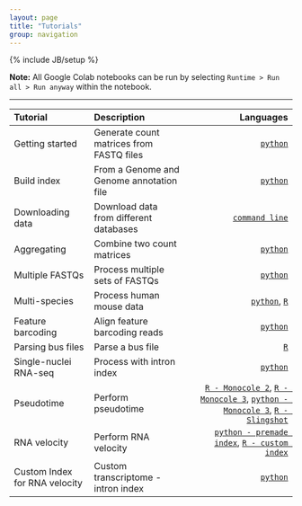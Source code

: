 ```yaml
---
layout: page
title: "Tutorials"
group: navigation
---
```


{% include JB/setup %}

**Note:** All Google Colab notebooks can be run by selecting `Runtime > Run all > Run anyway` within the notebook.

---

| Tutorial | Description | Languages|
|:-----|:------------|---------:|
|Getting started | Generate count matrices from FASTQ files | [`python`](https://colab.research.google.com/github/pachterlab/kallistobustools/blob/master/notebooks/kb_standard.ipynb)  |
| Build index | From a Genome and Genome annotation file | [`python`](https://colab.research.google.com/github/pachterlab/kallistobustools/blob/master/notebooks/kb_transcriptome_index.ipynb) |
| Downloading data | Download data from different databases | [`command line`](https://colab.research.google.com/github/pachterlab/kallistobustools/blob/master/notebooks/data_download.ipynb)|
| Aggregating | Combine two count matrices | [`python`](https://colab.research.google.com/github/pachterlab/kallistobustools/blob/master/notebooks/kb_aggregating_count_matrices.ipynb)|
| Multiple FASTQs | Process multiple sets of FASTQs | [`python`](https://colab.research.google.com/github/pachterlab/kallistobustools/blob/master/notebooks/kb_multiple_files.ipynb) |
| Multi-species | Process human mouse data | [`python`](https://colab.research.google.com/github/pachterlab/kallistobustools/blob/master/notebooks/kb_species_mixing.ipynb), [`R`](https://bustools.github.io/BUS_notebooks_R/10xv2.html)|
| Feature barcoding | Align feature barcoding reads | [`python`](https://colab.research.google.com/github/pachterlab/kallistobustools/blob/master/notebooks/kb_kite.ipynb)|
| Parsing bus files | Parse a bus file | [`R`](https://bustools.github.io/BUS_notebooks_R/10xv3.html) |
| Single-nuclei RNA-seq | Process with intron index | [`python`](https://colab.research.google.com/github/pachterlab/kallistobustools/blob/master/notebooks/kb_single_nucleus.ipynb)|
| Pseudotime | Perform pseudotime | [`R - Monocole 2`](https://bustools.github.io/BUS_notebooks_R/monocle2.html), [`R - Monocole 3`](https://bustools.github.io/BUS_notebooks_R/monocle3.html), [`python - Monocole 3`](https://colab.research.google.com/github/pachterlab/kallistobustools/blob/master/notebooks/kb_monocle.ipynb), [`R - Slingshot`](https://bustools.github.io/BUS_notebooks_R/slingshot.html)|
| RNA velocity | Perform RNA velocity | [`python - premade index`](https://colab.research.google.com/github/pachterlab/kallistobustools/blob/master/notebooks/kb_velocity.ipynb), [`R - custom index`](https://bustools.github.io/BUS_notebooks_R/velocity.html)|
| Custom Index for RNA velocity | Custom transcriptome - intron index | [`python`](https://colab.research.google.com/github/pachterlab/kallistobustools/blob/master/notebooks/kb_velocity_index.ipynb)|

